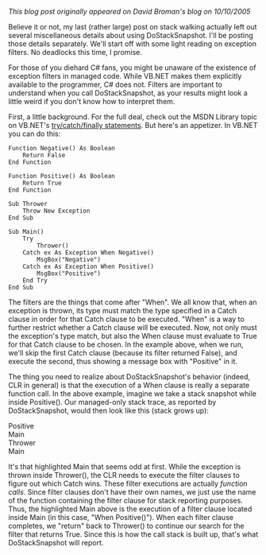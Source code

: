 *This blog post originally appeared on David Broman's blog on 10/10/2005*


Believe it or not, my last (rather large) post on stack walking actually left out several miscellaneous details about using DoStackSnapshot.  I'll be posting those details separately.  We'll start off with some light reading on exception filters.  No deadlocks this time, I promise.

For those of you diehard C# fans, you might be unaware of the existence of exception filters in managed code. While VB.NET makes them explicitly available to the programmer, C# does not. Filters are important to understand when you call DoStackSnapshot, as your results might look a little weird if you don't know how to interpret them.

First, a little background. For the full deal, check out the MSDN Library topic on VB.NET's [try/catch/finally statements](http://msdn.microsoft.com/library/default.asp?url=/library/en-us/vblr7/html/vastmTryCatchFinally.asp). But here's an appetizer. In VB.NET you can do this:

```
Function Negative() As Boolean
    Return False
End Function

Function Positive() As Boolean
    Return True
End Function

Sub Thrower
    Throw New Exception
End Sub

Sub Main()
    Try
        Thrower()
    Catch ex As Exception When Negative()
        MsgBox("Negative")
    Catch ex As Exception When Positive()
        MsgBox("Positive")
    End Try
End Sub
```

The filters are the things that come after "When". We all know that, when an exception is thrown, its type must match the type specified in a Catch clause in order for that Catch clause to be executed. "When" is a way to further restrict whether a Catch clause will be executed. Now, not only must the exception's type match, but also the When clause must evaluate to True for that Catch clause to be chosen. In the example above, when we run, we'll skip the first Catch clause (because its filter returned False), and execute the second, thus showing a message box with "Positive" in it.

The thing you need to realize about DoStackSnapshot's behavior (indeed, CLR in general) is that the execution of a When clause is really a separate function call. In the above example, imagine we take a stack snapshot while inside Positive(). Our managed-only stack trace, as reported by DoStackSnapshot, would then look like this (stack grows up):

Positive\
Main\
Thrower\
Main

It's that highlighted Main that seems odd at first. While the exception is thrown inside Thrower(), the CLR needs to execute the filter clauses to figure out which Catch wins.  These filter executions are actually _function calls_.  Since filter clauses don't have their own names, we just use the name of the function containing the filter clause for stack reporting purposes.  Thus, the highlighted Main above is the execution of a filter clause located inside Main (in this case, "When Positive()").  When each filter clause completes, we "return" back to Thrower() to continue our search for the filter that returns True.  Since this is how the call stack is built up, that's what DoStackSnapshot will report.

